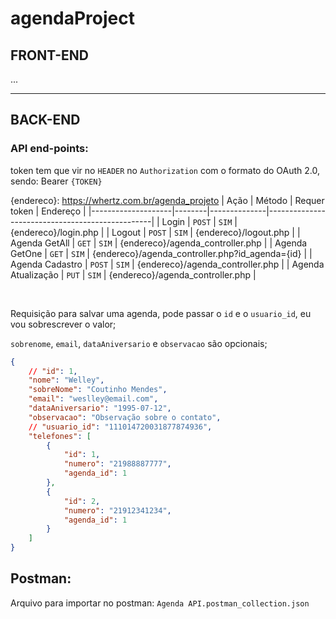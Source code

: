 # agendaProject
## FRONT-END
...

---
## BACK-END
### API end-points:
token tem que vir no `HEADER` no `Authorization` com o formato do OAuth 2.0, sendo: Bearer `{TOKEN}`


{endereco}: https://whertz.com.br/agenda_projeto
|     Ação           | Método | Requer token | Endereço                                        |
|--------------------|--------|--------------|-------------------------------------------------|
| Login              | `POST` | `SIM`        | {endereco}/login.php                            |
| Logout             | `POST` | `SIM`        | {endereco}/logout.php                           |
| Agenda GetAll      | `GET`  | `SIM`        | {endereco}/agenda_controller.php                |
| Agenda GetOne      | `GET`  | `SIM`        | {endereco}/agenda_controller.php?id_agenda={id} |
| Agenda Cadastro    | `POST` | `SIM`        | {endereco}/agenda_controller.php                |
| Agenda Atualização | `PUT`  | `SIM`        | {endereco}/agenda_controller.php                |

<br/>

Requisição para salvar uma agenda, pode passar o `id` e o `usuario_id`, eu vou sobrescrever o valor;

`sobrenome`, `email`, `dataAniversario` e `observacao` são opcionais;
```JSON 
{
    // "id": 1,
    "nome": "Welley",
    "sobreNome": "Coutinho Mendes",
    "email": "weslley@email.com",
    "dataAniversario": "1995-07-12",
    "observacao": "Observação sobre o contato",
    // "usuario_id": "111014720031877874936",
    "telefones": [
        {
            "id": 1,
            "numero": "21988887777",
            "agenda_id": 1
        },
        {
            "id": 2,
            "numero": "21912341234",
            "agenda_id": 1
        }
    ]
}
```

## Postman: 
Arquivo para importar no postman: `Agenda API.postman_collection.json` 